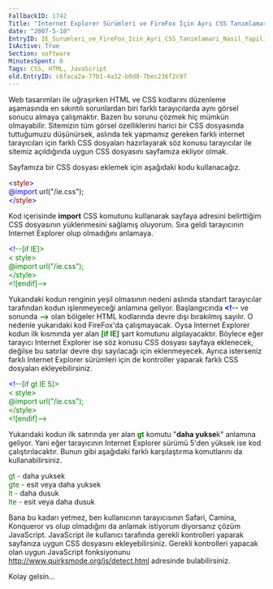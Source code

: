 ```yaml
---
FallbackID: 1742
Title: "Internet Explorer Sürümleri ve FireFox İçin Ayrı CSS Tanımlamarı Nasıl Yapılır?"
date: "2007-5-10"
EntryID: IE_Surumleri_ve_FireFox_Icin_Ayri_CSS_Tanimlamari_Nasil_Yapilir
IsActive: True
Section: software
MinutesSpent: 0
Tags: CSS, HTML, JavaScript
old.EntryID: c6faca2a-77b1-4a32-b0d8-7bec236f2c97
---
```

Web tasarımları ile uğraşırken HTML ve CSS kodlarını düzenleme
aşamasında en sıkıntılı sorunlardan biri farklı tarayıcılarda aynı
görsel sonucu almaya çalışmaktır. Bazen bu sorunu çözmek hiç mümkün
olmayabilir. Sitemizin tüm görsel özelliklerini harici bir CSS
dosyasında tuttuğumuzu düşünürsek, aslında tek yapmamız gereken farklı
internet tarayıcıları için farklı CSS dosyaları hazırlayarak söz konusu
tarayıcılar ile sitemiz açıldığında uygun CSS dosyasını sayfamıza
ekliyor olmak.

Sayfamıza bir CSS dosyası eklemek için aşağıdaki kodu kullanacağız.

<span style="color: blue;">\<</span><span
style="color: maroon;">style</span><span style="color: blue;">\></span>\
<span style="color: blue;">@import</span><span> url("/ie.css");</span>\
<span style="color: blue;">\</</span><span
style="color: maroon;">style</span><span style="color: blue;">\></span>

Kod içerisinde **import** CSS komutunu kullanarak sayfaya adresini
belirttiğim CSS dosyasının yüklenmesini sağlamış oluyorum. Sıra geldi
tarayıcının Internet Explorer olup olmadığını anlamaya.

<span style="color: blue;">\<!</span><span style="color: green;">--[if
IE]\></span>\
<span style="color: green;">\< style\></span>\
<span style="color: green;">@import url("/ie.css");</span>\
<span style="color: green;">\</style\></span>\
<span style="color: green;">\<![endif]--</span><span
style="color: blue;">\></span>

Yukarıdaki kodun renginin yeşil olmasının nedeni aslında standart
tarayıcılar tarafından kodun işlenmeyeceği anlamına geliyor.
Başlangıcında **<span style="color: blue;">\<!</span>**<span
style="color: green;">**--** </span>ve sonunda **<span
style="color: green;">--</span>**<span style="color: blue;">**\>**
</span>olan bölgeler HTML kodlarında devre dışı bırakılmış sayılır. O
nedenle yukarıdaki kod FireFox'da çalışmayacak. Oysa Internet Explorer
kodun ilk kısmında yer alan <span style="color: green;">**[if IE]**
</span>şart komutunu algılayacaktır. Böylece eğer tarayıcı Internet
Explorer ise söz konusu CSS dosyası sayfaya eklenecek, değilse bu
satırlar devre dışı sayılacağı için eklenmeyecek. Ayrıca isterseniz
farklı Internet Explorer sürümleri için de kontroller yaparak farklı CSS
dosyaları ekleyebilirsiniz.

<span style="color: blue;">\<!</span><span style="color: green;">--[if
gt IE 5]\></span>\
<span style="color: green;">\< style\></span>\
<span style="color: green;">@import url("/ie.css");</span>\
<span style="color: green;">\</style\></span>\
<span style="color: green;">\<![endif]--</span><span
style="color: blue;">\></span>

Yukarıdaki kodun ilk satırında yer alan <span
style="color: green;">**gt** </span>komutu "**daha yukse**k" anlamına
geliyor. Yani eğer tarayıcının Internet Explorer sürümü 5'den yüksek ise
kod çalıştırılacaktır. Bunun gibi aşağıdaki farklı karşılaştırma
komutlarını da kullanabilirsiniz.

<span style="color: green;">gt - </span>daha yuksek\
<span style="color: green;">gte - </span>esit veya daha yuksek\
<span style="color: green;">lt - </span>daha dusuk\
<span style="color: green;">lte - </span>esit veya daha dusuk

Bana bu kadarı yetmez, ben kullanıcının tarayıcısının Safari, Camina,
Konqueror vs olup olmadığını da anlamak istiyorum diyorsanız çözüm
JavaScript. JavaScript ile kullanıcı tarafında gerekli kontrolleri
yaparak sayfanıza uygun CSS dosyasını ekleyebilirsiniz. Gerekli
kontrolleri yapacak olan uygun JavaScript fonksiyonunu
<http://www.quirksmode.org/js/detect.html> adresinde bulabilirsiniz.

Kolay gelsin...



